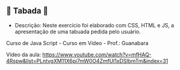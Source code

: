 ## 🧮 Tabada 🧮

- Descrição:
Neste exercício foi elaborado com CSS, HTML e JS, a apresentação de uma tabuada
pedida pelo usuário.

Curso de Java Script - Curso em Vídeo - Prof.: Guanabara

Vídeo da aula: https://www.youtube.com/watch?v=mfHAQ-4Rspw&list=PLntvgXM11X6pi7mW0O4ZmfUI1xDSIbmTm&index=31
